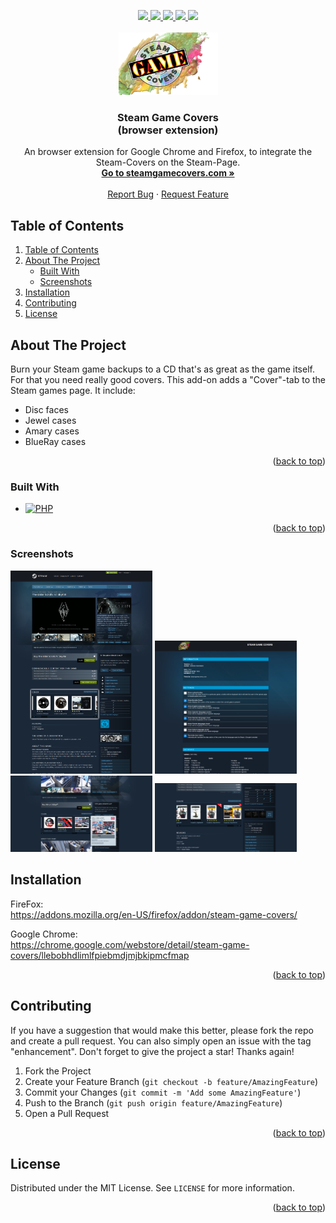 <a name="readme-top"></a>

<div align="center">
  <a href="https://github.com/domidodo/Steam-Game-Covers_BrowserExtension/graphs/contributors">
    <img src="https://img.shields.io/github/contributors/domidodo/Steam-Game-Covers_BrowserExtension.svg?style=for-the-badge">
  </a>
  <a href="https://github.com/domidodo/Steam-Game-Covers_BrowserExtension/network/members">
    <img src="https://img.shields.io/github/forks/domidodo/Steam-Game-Covers_BrowserExtension.svg?style=for-the-badge">
  </a>
  <a href="https://github.com/domidodo/Steam-Game-Covers_BrowserExtension/stargazers">
    <img src="https://img.shields.io/github/stars/domidodo/Steam-Game-Covers_BrowserExtension.svg?style=for-the-badge">
  </a>
  <a href="https://github.com/domidodo/Steam-Game-Covers_BrowserExtension/issues">
    <img src="https://img.shields.io/github/issues/domidodo/Steam-Game-Covers_BrowserExtension.svg?style=for-the-badge">
  </a>
  <a href="https://github.com/domidodo/Steam-Game-Covers_BrowserExtension/blob/main/LICENSE">
    <img src="https://img.shields.io/github/license/domidodo/Steam-Game-Covers_BrowserExtension.svg?style=for-the-badge">
  </a>
  
  <!-- PROJECT LOGO -->
  <br />
  <br />
  <a href="https://github.com/domidodo/Steam-Game-Covers_BrowserExtension">
    <img src="extension/img/logo.png" alt="Logo" width="159" height="100">
  </a>

  <h3 align="center">Steam Game Covers<br/>(browser extension)</h3>

  <p align="center">
    An browser extension for Google Chrome and Firefox, to integrate the Steam-Covers on the Steam-Page. 
    <br />
    <a href="https://www.steamgamecovers.com/"><strong>Go to steamgamecovers.com »</strong></a>
    <br />
    <br />
    <a href="https://github.com/domidodo/Steam-Game-Covers_BrowserExtension/issues">Report Bug</a>
    ·
    <a href="https://github.com/domidodo/Steam-Game-Covers_BrowserExtension/issues">Request Feature</a>
  </p>
</div>


## Table of Contents
<!-- TABLE OF CONTENTS -->
<ol>
  <li><a href="#table-of-contents">Table of Contents</a></li>
  <li>
    <a href="#about-the-project">About The Project</a>
    <ul>
      <li><a href="#built-with">Built With</a></li>
      <li><a href="#screenshots">Screenshots</a></li>
    </ul>
  </li>
  <li><a href="#installation">Installation</a></li>
  <li><a href="#contributing">Contributing</a></li>
  <li><a href="#license">License</a></li>
</ol>



<!-- ABOUT THE PROJECT -->
## About The Project

Burn your Steam game backups to a CD that&#39;s as great as the game itself. For that you need really good covers. This add-on adds a &#34;Cover&#34;-tab to the Steam games page. 
It include: 
- Disc faces 
- Jewel cases 
- Amary cases 
- BlueRay cases

<p align="right">(<a href="#readme-top">back to top</a>)</p>



### Built With

* [![PHP][Js]][Js-url]


<p align="right">(<a href="#readme-top">back to top</a>)</p>

### Screenshots

<img src="screenshots/Screenshot highlighting.png" width="45%"></img>
 <img src="screenshots/Settings_English.PNG" width="45%"></img>
 <img src="screenshots/Popup.png" width="45%"></img>
 <img src="screenshots/Bundle.PNG" width="45%"></img>

<!-- GETTING STARTED -->

## Installation

FireFox: <br/>
https://addons.mozilla.org/en-US/firefox/addon/steam-game-covers/


Google Chrome: <br/>
https://chrome.google.com/webstore/detail/steam-game-covers/llebobhdlimlfpiebmdjmjbkipmcfmap

<p align="right">(<a href="#readme-top">back to top</a>)</p>


<!-- CONTRIBUTING -->
## Contributing

If you have a suggestion that would make this better, please fork the repo and create a pull request. You can also simply open an issue with the tag "enhancement".
Don't forget to give the project a star! Thanks again!

1. Fork the Project
2. Create your Feature Branch (`git checkout -b feature/AmazingFeature`)
3. Commit your Changes (`git commit -m 'Add some AmazingFeature'`)
4. Push to the Branch (`git push origin feature/AmazingFeature`)
5. Open a Pull Request

<p align="right">(<a href="#readme-top">back to top</a>)</p>



<!-- LICENSE -->
## License

Distributed under the MIT License. See `LICENSE` for more information.

<p align="right">(<a href="#readme-top">back to top</a>)</p>



<!-- MARKDOWN LINKS & IMAGES -->
<!-- https://www.markdownguide.org/basic-syntax/#reference-style-links -->
[Js]: https://shields.io/badge/JavaScript-F7DF1E?logo=JavaScript&logoColor=000&style=flat-square
[Js-url]: https://wiki.selfhtml.org/wiki/JavaScript
